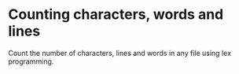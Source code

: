# Counting characters, words and lines

Count the number of characters, lines and words in any file using lex programming.
